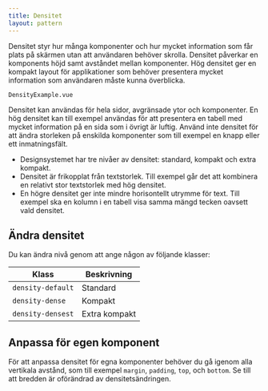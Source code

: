 ```yaml
---
title: Densitet
layout: pattern
---
```


Densitet styr hur många komponenter och hur mycket information som får plats på skärmen utan att
användaren behöver skrolla. Densitet påverkar en komponents höjd samt avståndet mellan komponenter.
Hög densitet ger en kompakt layout för applikationer som behöver presentera mycket information som
användaren måste kunna överblicka.

```import nomarkup
DensityExample.vue
```

Densitet kan användas för hela sidor, avgränsade ytor och komponenter.
En hög densitet kan till exempel användas för att presentera en tabell med mycket information på en
sida som i övrigt är luftig.
Använd inte densitet för att ändra storleken på enskilda komponenter som till exempel en knapp eller ett inmatningsfält.

- Designsystemet har tre nivåer av densitet: standard, kompakt och extra kompakt.
- Densitet är frikopplat från textstorlek.
  Till exempel går det att kombinera en relativt stor textstorlek med hög densitet.
- En högre densitet ger inte mindre horisontellt utrymme för text.
  Till exempel ska en kolumn i en tabell visa samma mängd tecken oavsett vald densitet.

## Ändra densitet

Du kan ändra nivå genom att ange någon av följande klasser:

| Klass             | Beskrivning   |
| ----------------- | ------------- |
| `density-default` | Standard      |
| `density-dense`   | Kompakt       |
| `density-densest` | Extra kompakt |

## Anpassa för egen komponent

För att anpassa densitet för egna komponenter behöver du gå igenom alla vertikala avstånd,
som till exempel `margin`, `padding`, `top`, och `bottom`.
Se till att bredden är oförändrad av densitetsändringen.
